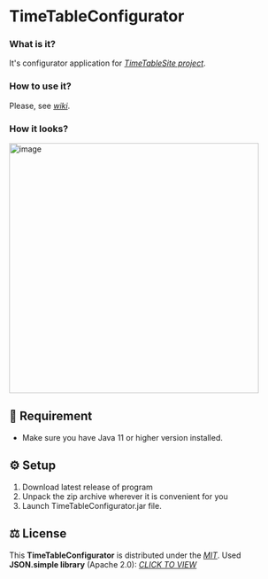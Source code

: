 # TimeTableConfigurator
### What is it?
It's configurator application for *[TimeTableSite project](https://github.com/Electronprod/TimeTableSite)*.
### How to use it?
Please, see *[wiki](https://github.com/Electronprod/TimeTableConfigurator/wiki)*.
### How it looks?
<img width="451" alt="image" src="https://github.com/Electronprod/TimeTableConfigurator/assets/80621922/fab6a65f-e9ec-4f9c-aa20-0f57bb08b11c">

## 📙 Requirement
* Make sure you have Java 11 or higher version installed.
  
## ⚙️ Setup
1. Download latest release of program
2. Unpack the zip archive wherever it is convenient for you
3. Launch TimeTableConfigurator.jar file.
   
## ⚖️ License
This **TimeTableConfigurator** is distributed under the *[MIT](https://opensource.org/licenses/MIT)*.
Used **JSON.simple library** (Apache 2.0): *[CLICK  TO VIEW](https://github.com/fangyidong/json-simple?tab=Apache-2.0-1-ov-file)*
